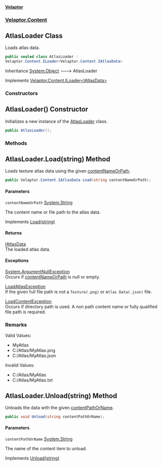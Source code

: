 #### [Velaptor](index.md 'index')
### [Velaptor.Content](Velaptor.Content.md 'Velaptor.Content')

## AtlasLoader Class

Loads atlas data.

```csharp
public sealed class AtlasLoader :
Velaptor.Content.ILoader<Velaptor.Content.IAtlasData>
```

Inheritance [System.Object](https://docs.microsoft.com/en-us/dotnet/api/System.Object 'System.Object') &#129106; AtlasLoader

Implements [Velaptor.Content.ILoader&lt;](Velaptor.Content.ILoader_T_.md 'Velaptor.Content.ILoader<T>')[IAtlasData](Velaptor.Content.IAtlasData.md 'Velaptor.Content.IAtlasData')[&gt;](Velaptor.Content.ILoader_T_.md 'Velaptor.Content.ILoader<T>')
### Constructors

<a name='Velaptor.Content.AtlasLoader.AtlasLoader()'></a>

## AtlasLoader() Constructor

Initializes a new instance of the [AtlasLoader](Velaptor.Content.AtlasLoader.md 'Velaptor.Content.AtlasLoader') class.

```csharp
public AtlasLoader();
```
### Methods

<a name='Velaptor.Content.AtlasLoader.Load(string)'></a>

## AtlasLoader.Load(string) Method

Loads texture atlas data using the given [contentNameOrPath](Velaptor.Content.AtlasLoader.md#Velaptor.Content.AtlasLoader.Load(string).contentNameOrPath 'Velaptor.Content.AtlasLoader.Load(string).contentNameOrPath').

```csharp
public Velaptor.Content.IAtlasData Load(string contentNameOrPath);
```
#### Parameters

<a name='Velaptor.Content.AtlasLoader.Load(string).contentNameOrPath'></a>

`contentNameOrPath` [System.String](https://docs.microsoft.com/en-us/dotnet/api/System.String 'System.String')

The content name or file path to the atlas data.

Implements [Load(string)](Velaptor.Content.ILoader_T_.md#Velaptor.Content.ILoader_T_.Load(string) 'Velaptor.Content.ILoader<T>.Load(string)')

#### Returns
[IAtlasData](Velaptor.Content.IAtlasData.md 'Velaptor.Content.IAtlasData')  
The loaded atlas data.

#### Exceptions

[System.ArgumentNullException](https://docs.microsoft.com/en-us/dotnet/api/System.ArgumentNullException 'System.ArgumentNullException')  
Occurs if [contentNameOrPath](Velaptor.Content.AtlasLoader.md#Velaptor.Content.AtlasLoader.Load(string).contentNameOrPath 'Velaptor.Content.AtlasLoader.Load(string).contentNameOrPath') is null or empty.

[LoadAtlasException](Velaptor.Content.Exceptions.LoadAtlasException.md 'Velaptor.Content.Exceptions.LoadAtlasException')  
If the given full file path is not a `Texture(.png)` or `Atlas Data(.json)` file.

[LoadContentException](Velaptor.Content.Exceptions.LoadContentException.md 'Velaptor.Content.Exceptions.LoadContentException')  
Occurs if directory path is used.  A non path content name or fully qualified file path is required.

### Remarks
Valid Values:  
- MyAtlas  
- C:/Atlas/MyAtlas.png  
- C:/Atlas/MyAtlas.json  
  
Invalid Values:  
- C:/Atlas/MyAtlas  
- C:/Atlas/MyAtlas.txt

<a name='Velaptor.Content.AtlasLoader.Unload(string)'></a>

## AtlasLoader.Unload(string) Method

Unloads the data with the given [contentPathOrName](Velaptor.Content.AtlasLoader.md#Velaptor.Content.AtlasLoader.Unload(string).contentPathOrName 'Velaptor.Content.AtlasLoader.Unload(string).contentPathOrName').

```csharp
public void Unload(string contentPathOrName);
```
#### Parameters

<a name='Velaptor.Content.AtlasLoader.Unload(string).contentPathOrName'></a>

`contentPathOrName` [System.String](https://docs.microsoft.com/en-us/dotnet/api/System.String 'System.String')

The name of the content item to unload.

Implements [Unload(string)](Velaptor.Content.ILoader_T_.md#Velaptor.Content.ILoader_T_.Unload(string) 'Velaptor.Content.ILoader<T>.Unload(string)')
